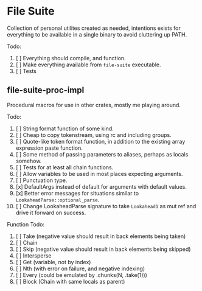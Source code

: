 # File Suite
Collection of personal utilites created as needed, intentions exists for everything to
be available in a single binary to avoid cluttering up PATH.

Todo:
1. [ ] Everything should compile, and function.
2. [ ] Make everything available from `file-suite` executable.
3. [ ] Tests

## file-suite-proc-impl
Procedural macros for use in other crates, mostly me playing around.

Todo:
1. [ ] String format function of some kind.
2. [ ] Cheap to copy tokenstream, using rc and including groups.
3. [ ] Quote-like token format function, in addition to the existing array expression paste function.
4. [ ] Some method of passing parameters to aliases, perhaps as locals somehow.
5. [ ] Tests for at least all chain functions.
6. [ ] Allow variables to be used in most places expecting arguments.
7. [ ] Punctuation type.
8. [x] DefaultArgs instead of default for arguments with default values.
9. [x] Better error messages for situations similar to `LookaheadParse::optional_parse`.
10. [ ] Change LookaheadParse signature to take `Lookahead1` as mut ref and drive it forward on success.

Function Todo:
1. [ ] Take (negative value should result in back elements being taken)
2. [ ] Chain
3. [ ] Skip (negative value should result in back elements being skipped)
3. [ ] Intersperse
4. [ ] Get (variable, not by index)
5. [ ] Nth (with error on failure, and negative indexing)
6. [ ] Every (could be emulated by .chunks(N, .take(1)))
7. [ ] Block (Chain with same locals as parent)
